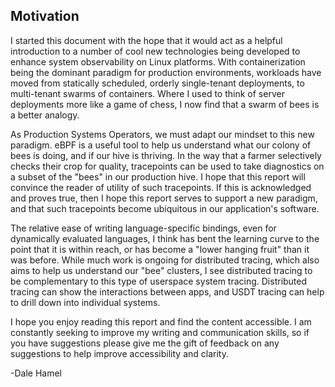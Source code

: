 ## Motivation

I started this document with the hope that it would act as a helpful introduction to a number of cool new technologies being developed to enhance system observability on Linux platforms.
With containerization being the dominant paradigm for production environments, workloads have moved from statically scheduled, orderly single-tenant deployments, to multi-tenant swarms of containers. Where I used to think of server deployments more like a game of chess, I now find that a swarm of bees is a better analogy.

As Production Systems Operators, we must adapt our mindset to this new paradigm. eBPF is a useful tool to help us understand what our colony of bees is doing, and if our hive is thriving. In the way that a farmer selectively checks their crop for quality, tracepoints can be used to take diagnostics on a subset of the "bees" in our production hive. I hope that this report will convince the reader of utility of such tracepoints. If this is acknowledged and proves true, then I hope this report serves to support a new paradigm, and that such tracepoints become ubiquitous in our application's software.

The relative ease of writing language-specific bindings, even for dynamically evaluated languages, I think has bent the learning curve to the point that it is within reach, or has become a "lower hanging fruit" than it was before. While much work is ongoing for distributed tracing, which also aims to help us understand our "bee" clusters, I see distributed tracing to be complementary to this type of userspace system tracing. Distributed tracing can show the interactions between apps, and USDT tracing can help to drill down into individual systems.

I hope you enjoy reading this report and find the content accessible. I am constantly seeking to improve my writing and communication skills, so if you have suggestions please give me the gift of feedback on any suggestions to help improve accessibility and clarity.

-Dale Hamel
